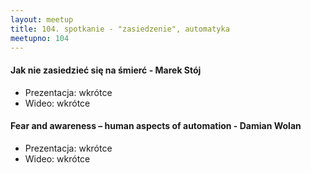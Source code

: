 ```yaml
---
layout: meetup
title: 104. spotkanie - "zasiedzenie", automatyka
meetupno: 104
---
```


#### Jak nie zasiedzieć się na śmierć - Marek Stój
* Prezentacja: wkrótce
* Wideo: wkrótce

#### Fear and awareness – human aspects of automation - Damian Wolan
* Prezentacja: wkrótce
* Wideo: wkrótce
